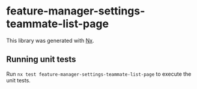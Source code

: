 # feature-manager-settings-teammate-list-page

This library was generated with [Nx](https://nx.dev).

## Running unit tests

Run `nx test feature-manager-settings-teammate-list-page` to execute the unit tests.
